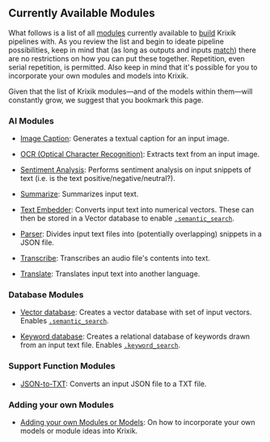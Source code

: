 ## Currently Available Modules

What follows is a list of all [modules](../system/pipeline_creation/components_of_a_krixik_pipeline.md) currently available to [build](../system/pipeline_creation/create_pipeline.md) Krixik pipelines with. As you review the list and begin to ideate pipeline possibilities, keep in mind that (as long as outputs and inputs [match](../system/convenience_methods/convenience_methods.md)) there are no restrictions on how you can put these together. Repetition, even serial repetition, is permitted. Also keep in mind that it's possible for you to incorporate your own modules and models into Krixik.

Given that the list of Krixik modules—and of the models within them—will constantly grow, we suggest that you bookmark this page.

### AI Modules

- [Image Caption](ai_modules/caption_module.md): Generates a textual caption for an input image.

- [OCR (Optical Character Recognition)](ai_modules/ocr_module.md): Extracts text from an input image.

- [Sentiment Analysis](ai_modules/sentiment_module.md): Performs sentiment analysis on input snippets of text (i.e. is the text positive/negative/neutral?). 

- [Summarize](ai_modules/summarize_module.md): Summarizes input text. 

- [Text Embedder](ai_modules/text-embedder_module.md): Converts input text into numerical vectors. These can then be stored in a Vector database to enable [`.semantic_search`](../system/search_methods/semantic_search_method.md).

- [Parser](support_function_modules/parser_module.md): Divides input text files into (potentially overlapping) snippets in a JSON file.

- [Transcribe](ai_modules/transcribe_module.md): Transcribes an audio file's contents into text.

- [Translate](ai_modules/translate_module.md): Translates input text into another language.

### Database Modules

- [Vector database](database_modules/vector-db_module.md): Creates a vector database with set of input vectors. Enables [`.semantic_search`](../system/search_methods/semantic_search_method.md).

- [Keyword database](database_modules/keyword-db_module.md): Creates a relational database of keywords drawn from an input text file. Enables [`.keyword_search`](../system/search_methods/keyword_search_method.md).

### Support Function Modules

- [JSON-to-TXT](support_function_modules/json-to-txt_module.md): Converts an input JSON file to a TXT file.

### Adding your own Modules

- [Adding your own Modules or Models](adding_your_own_modules_or_models.md): On how to incorporate your own models or module ideas into Krixik.
